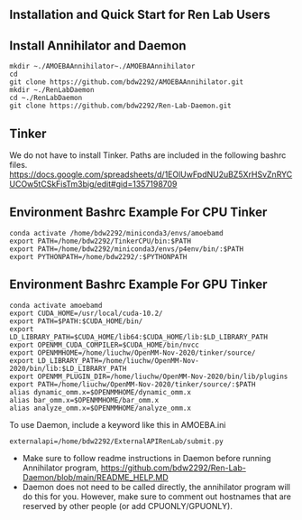 ## Installation and Quick Start for Ren Lab Users

## Install Annihilator and Daemon
```
mkdir ~./AMOEBAAnnihilator~./AMOEBAAnnihilator
cd 
git clone https://github.com/bdw2292/AMOEBAAnnihilator.git
mkdir ~./RenLabDaemon
cd ~./RenLabDaemon
git clone https://github.com/bdw2292/Ren-Lab-Daemon.git
```

## Tinker
We do not have to install Tinker. Paths are included in the following bashrc files.
https://docs.google.com/spreadsheets/d/1EOlUwFpdNU2uBZ5XrHSvZnRYCUCOw5tCSkFisTm3big/edit#gid=1357198709


## Environment Bashrc Example For CPU Tinker
```
conda activate /home/bdw2292/miniconda3/envs/amoebamd
export PATH=/home/bdw2292/TinkerCPU/bin:$PATH
export PATH=/home/bdw2292/miniconda3/envs/p4env/bin/:$PATH
export PYTHONPATH=/home/bdw2292/:$PYTHONPATH
```

## Environment Bashrc Example For GPU Tinker
```
conda activate amoebamd
export CUDA_HOME=/usr/local/cuda-10.2/
export PATH=$PATH:$CUDA_HOME/bin/
export LD_LIBRARY_PATH=$CUDA_HOME/lib64:$CUDA_HOME/lib:$LD_LIBRARY_PATH
export OPENMM_CUDA_COMPILER=$CUDA_HOME/bin/nvcc
export OPENMMHOME=/home/liuchw/OpenMM-Nov-2020/tinker/source/
export LD_LIBRARY_PATH=/home/liuchw/OpenMM-Nov-2020/bin/lib:$LD_LIBRARY_PATH
export OPENMM_PLUGIN_DIR=/home/liuchw/OpenMM-Nov-2020/bin/lib/plugins
export PATH=/home/liuchw/OpenMM-Nov-2020/tinker/source/:$PATH
alias dynamic_omm.x=$OPENMMHOME/dynamic_omm.x
alias bar_omm.x=$OPENMMHOME/bar_omm.x
alias analyze_omm.x=$OPENMMHOME/analyze_omm.x

```

To use Daemon, include a keyword like this in AMOEBA.ini
```
externalapi=/home/bdw2292/ExternalAPIRenLab/submit.py
```

* Make sure to follow readme instructions in Daemon before running Annihilator program, https://github.com/bdw2292/Ren-Lab-Daemon/blob/main/README_HELP.MD
* Daemon does not need to be called directly, the annihilator program will do this for you. However, make sure to comment out hostnames that are reserved by other people (or add CPUONLY/GPUONLY).

